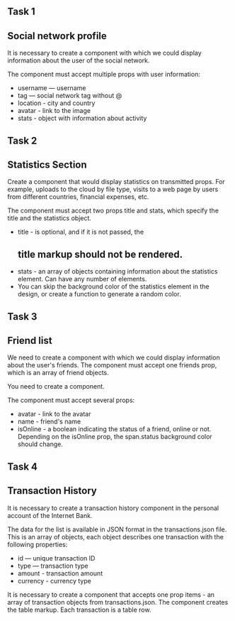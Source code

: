 ## Task 1
## Social network profile
It is necessary to create a <Profile> component with which we could display information about the user of the social network.

The component must accept multiple props with user information:
  - username — username
  - tag — social network tag without @
  - location - city and country
  - avatar - link to the image
  - stats - object with information about activity
  
## Task 2
  
## Statistics Section
Create a <Statistics> component that would display statistics on transmitted props. For example, uploads to the cloud by file type, visits to a web page by users from different countries, financial expenses, etc.

The component must accept two props title and stats, which specify the title and the statistics object.
 - title - is optional, and if it is not passed, the <h2> title markup should not be rendered.
 - stats - an array of objects containing information about the statistics element. Can have any number of elements.
 - You can skip the background color of the statistics element in the design, or create a function to generate a random color.
 
## Task 3
  
## Friend list
We need to create a <FriendList> component with which we could display information about the user's friends.
The component must accept one friends prop, which is an array of friend objects.

You need to create a <FriendListItem> component.

The component must accept several props:
  - avatar - link to the avatar
  - name - friend's name
  - isOnline - a boolean indicating the status of a friend, online or not.
Depending on the isOnline prop, the span.status background color should change.

## Task 4
  
## Transaction History
It is necessary to create a transaction history component in the personal account of the Internet Bank.

The data for the list is available in JSON format in the transactions.json file. This is an array of objects, each object describes one transaction with the following properties:
  - id — unique transaction ID
  - type — transaction type
  - amount - transaction amount
  - currency - currency type

It is necessary to create a <TransactionHistory> component that accepts one prop items - an array of transaction objects from transactions.json. The component creates the table markup. Each transaction is a table row.